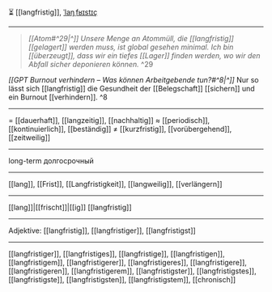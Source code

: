 ⏳ [[langfristig]], [ˈlaŋˌfʁɪstɪç](https://youglish.com/pronounce/langfristig/german)

---
> *[[Atom#^29|^]]* *Unsere Menge an Atommüll, die [[langfristig]] [[gelagert]] werden muss, ist global gesehen minimal. Ich bin [[überzeugt]], dass wir ein tiefes [[Lager]] finden werden, wo wir den Abfall sicher deponieren können.* ^29


*[[GPT Burnout verhindern – Was können Arbeitgebende tun?#^8|^]]* Nur so lässt sich [[langfristig]] die Gesundheit der [[Belegschaft]] [[sichern]] und ein Burnout [[verhindern]]. ^8


---
= [[dauerhaft]], [[langzeitig]], [[nachhaltig]]
≈ [[periodisch]], [[kontinuierlich]], [[beständig]]
≠ [[kurzfristig]], [[vorübergehend]], [[zeitweilig]]

---
long-term
долгосрочный

---
[[lang]], [[Frist]], [[Langfristigkeit]], [[langweilig]], [[verlängern]]

---
[[lang]]|[[frischt]]|[[ig]]
[[langfristig]]


---
Adjektive: [[langfristig]], [[langfristiger]], [[langfristigst]]

---
[[langfristiger]], [[langfristiges]], [[langfristige]], [[langfristigen]], [[langfristigem]], [[langfristigerer]], [[langfristigeres]], [[langfristigere]], [[langfristigeren]], [[langfristigerem]], [[langfristigster]], [[langfristigstes]], [[langfristigste]], [[langfristigsten]], [[langfristigstem]], [[chronisch]]